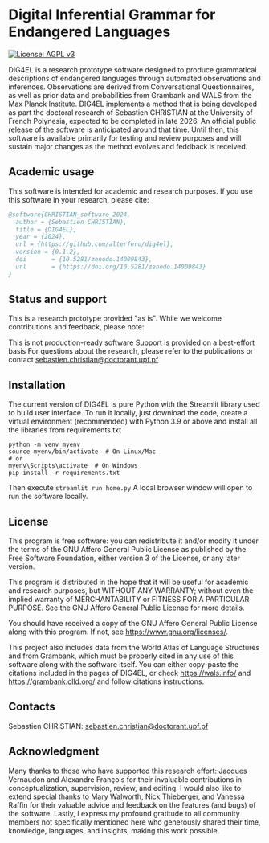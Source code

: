 # Digital Inferential Grammar for Endangered Languages
[![License: AGPL v3](https://img.shields.io/badge/License-AGPL_v3-blue.svg)](https://www.gnu.org/licenses/agpl-3.0)

DIG4EL is a research prototype software designed to produce grammatical descriptions of endangered languages through automated observations and inferences. 
Observations are derived from Conversational Questionnaires, as well as prior data and probabilities from Grambank and WALS 
from the Max Planck Institute. DIG4EL implements a method that is being developed as part the doctoral research of Sebastien CHRISTIAN 
at the University of French Polynesia, expected to be completed in late 2026. An official public release of the software is anticipated around that time. 
Until then, this software is available primarily for testing and review purposes and will sustain major changes as the method evolves and
feddback is received.

## Academic usage

This software is intended for academic and research purposes. If you use this software in your research, please cite:

```bibtex
@software{CHRISTIAN_software_2024,
  author = {Sebastien CHRISTIAN},
  title = {DIG4EL},
  year = {2024},
  url = {https://github.com/alterfero/dig4el},
  version = {0.1.2},
  doi       = {10.5281/zenodo.14009843},
  url       = {https://doi.org/10.5281/zenodo.14009843}
}
```

## Status and support

This is a research prototype provided "as is". While we welcome contributions and feedback, please note:

This is not production-ready software
Support is provided on a best-effort basis
For questions about the research, please refer to the publications or contact sebastien.christian@doctorant.upf.pf

## Installation

The current version of DIG4EL is pure Python with the Streamlit library used to build user interface. 
To run it locally, just download the code, create a virtual environment (recommended) with Python 3.9 or above and install all the libraries
from requirements.txt 
```
python -m venv myenv
source myenv/bin/activate  # On Linux/Mac
# or
myenv\Scripts\activate  # On Windows
pip install -r requirements.txt
```

Then execute `streamlit run home.py`
A local browser window will open to run the software locally. 


## License

This program is free software: you can redistribute it and/or modify it under the terms of the 
GNU Affero General Public License as published by the Free Software Foundation, either version 3 of the License, 
or any later version.

This program is distributed in the hope that it will be useful for academic and research purposes, 
but WITHOUT ANY WARRANTY; without even the implied warranty of MERCHANTABILITY or FITNESS FOR A PARTICULAR PURPOSE. 
See the GNU Affero General Public License for more details.

You should have received a copy of the GNU Affero General Public License along with this program. 
If not, see <https://www.gnu.org/licenses/>.

This project also includes data from the World Atlas of Language Structures and from Grambank, which must be properly 
cited in any use of this software along with the software itself. You can either copy-paste the citations included 
in the pages of DIG4EL, or check https://wals.info/ and https://grambank.clld.org/ and follow citations instructions.

## Contacts

Sebastien CHRISTIAN: sebastien.christian@doctorant.upf.pf

## Acknowledgment

Many thanks to those who have supported this research effort: Jacques Vernaudon and Alexandre François 
for their invaluable contributions in conceptualization, supervision, review, and editing.
I would also like to extend special thanks to Mary Walworth, Nick Thieberger, and Vanessa Raffin for their valuable advice 
and feedback on the features (and bugs) of the software. Lastly, I express my profound gratitude to all community members 
not specifically mentioned here who generously shared their time, knowledge, languages, and insights, making this work possible.